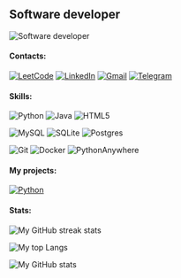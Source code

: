 ## Software developer

![Software developer](https://media.licdn.com/dms/image/D4D16AQHOOkekXdMXYQ/profile-displaybackgroundimage-shrink_350_1400/0/1711894249564?e=1717632000&v=beta&t=FzPgpeHcue2WI3j37WjeXs4eEr6LoQg2-MXrxEuPg_M)

#### Contacts:

[![LeetCode](https://img.shields.io/badge/LeetCode-000000?style=for-the-badge&logo=LeetCode&logoColor=#d16c06)](https://leetcode.com/naitmag/)
[![LinkedIn](https://img.shields.io/badge/linkedin-%230077B5.svg?style=for-the-badge&logo=linkedin&logoColor=white)](https://www.linkedin.com/in/yarm-dev/)
[![Gmail](https://img.shields.io/badge/Gmail-D14836?style=for-the-badge&logo=gmail&logoColor=white)](mailto:me.yarmolovich@gmail.com)
[![Telegram](https://img.shields.io/badge/Telegram-2CA5E0?style=for-the-badge&logo=telegram&logoColor=white)](https://t.me/naitmag)

#### Skills:

![Python](https://img.shields.io/badge/python-3670A0?style=for-the-badge&logo=python&logoColor=ffdd54)
![Java](https://img.shields.io/badge/java-%23ED8B00.svg?style=for-the-badge&logo=openjdk&logoColor=white)
![HTML5](https://img.shields.io/badge/html5-%23E34F26.svg?style=for-the-badge&logo=html5&logoColor=white)

![MySQL](https://img.shields.io/badge/mysql-%2300f.svg?style=for-the-badge&logo=mysql&logoColor=white)
![SQLite](https://img.shields.io/badge/sqlite-%2307405e.svg?style=for-the-badge&logo=sqlite&logoColor=white)
![Postgres](https://img.shields.io/badge/postgres-%23316192.svg?style=for-the-badge&logo=postgresql&logoColor=white)

![Git](https://img.shields.io/badge/git-%23F05033.svg?style=for-the-badge&logo=git&logoColor=white)
![Docker](https://img.shields.io/badge/docker-%230db7ed.svg?style=for-the-badge&logo=docker&logoColor=white)
![PythonAnywhere](https://img.shields.io/badge/pythonanywhere-%232F9FD7.svg?style=for-the-badge&logo=pythonanywhere&logoColor=151515)

#### My projects:

[![Python](https://img.shields.io/badge/python-3670A0?style=for-the-badge&logo=python&logoColor=ffdd54)](https://github.com/naitmag/X08TelegramBot)

#### Stats:

![My GitHub streak stats](https://streak-stats.demolab.com/?user=naitmag)

![My top Langs](https://github-readme-stats.vercel.app/api/top-langs/?username=naitmag)

![My GitHub stats](https://github-readme-stats.vercel.app/api?username=naitmag&show_icons=true&count_private=true)

